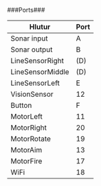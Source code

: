 ###Ports###

| Hlutur | Port |
| --- | --- |
|Sonar input | A |
|Sonar output | B |
|LineSensorRight | (D) |
|LineSensorMiddle | (D) |
|LineSensorLeft | E |
|VisionSensor | 12 |
|Button | F |
|MotorLeft | 11 |
|MotorRight | 20 |
|MotorRotate | 19 |
|MotorAim | 13 |
|MotorFire | 17 |
|WiFi | 18 |
